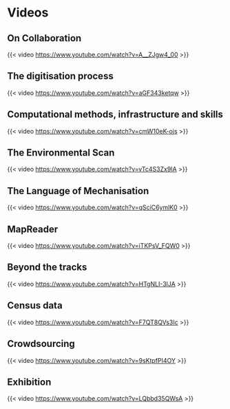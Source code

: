 # Videos

## On Collaboration

{{< video https://www.youtube.com/watch?v=A__ZJgw4_00 >}}

## The digitisation process

{{< video https://www.youtube.com/watch?v=aGF343ketqw >}}

## Computational methods, infrastructure and skills

{{< video https://www.youtube.com/watch?v=cmW10eK-ojs >}}

## The Environmental Scan

{{< video https://www.youtube.com/watch?v=vTc4S3Zx9IA >}}

## The Language of Mechanisation

{{< video https://www.youtube.com/watch?v=qSciC6ymlK0 >}}

## MapReader

{{< video https://www.youtube.com/watch?v=iTKPsV_FQW0 >}}

## Beyond the tracks

{{< video https://www.youtube.com/watch?v=HTgNLI-3lJA >}}

## Census data

{{< video https://www.youtube.com/watch?v=F7QT8QVs3Ic >}}

## Crowdsourcing

{{< video https://www.youtube.com/watch?v=9sKtpfPI4OY >}}

## Exhibition

{{< video https://www.youtube.com/watch?v=LQbbd35QWsA >}}

